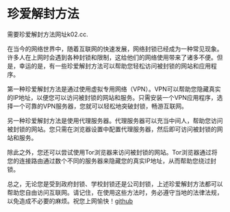 # 珍爱解封方法

需要珍爱解封方法网址k02.cc.

在当今的网络世界中，随着互联网的快速发展，网络封锁已经成为一种常见现象。许多人在上网时会遇到各种封锁和限制，这给他们的网络使用带来了诸多不便。但是，幸运的是，有一些珍爱解封方法可以帮助您轻松访问被封锁的网站和应用程序。

第一种珍爱解封方法是通过使用虚拟专用网络（VPN）。VPN可以帮助您隐藏真实的IP地址，以便您可以访问被封锁的网站和服务。只需安装一个VPN应用程序，选择一个可靠的VPN服务器，您就可以轻松地突破封锁，畅游互联网。

另一种珍爱解封方法是使用代理服务器。代理服务器可以充当中间人，帮助您访问被封锁的网站。您只需在浏览器设置中配置代理服务器，然后即可访问被封锁的网站和服务。

除此之外，您还可以尝试使用Tor浏览器来访问被封锁的网站。Tor浏览器通过将您的连接路由通过数个不同的服务器来隐藏您的真实IP地址，从而帮助您绕过封锁。

总之，无论您是受到政府封锁、学校封锁还是公司封锁，上述珍爱解封方法都可以帮助您自由访问互联网。请记住，在使用这些方法时，务必遵守当地的法律法规，以免造成不必要的麻烦。祝您上网愉快！[github](https://github.com)
